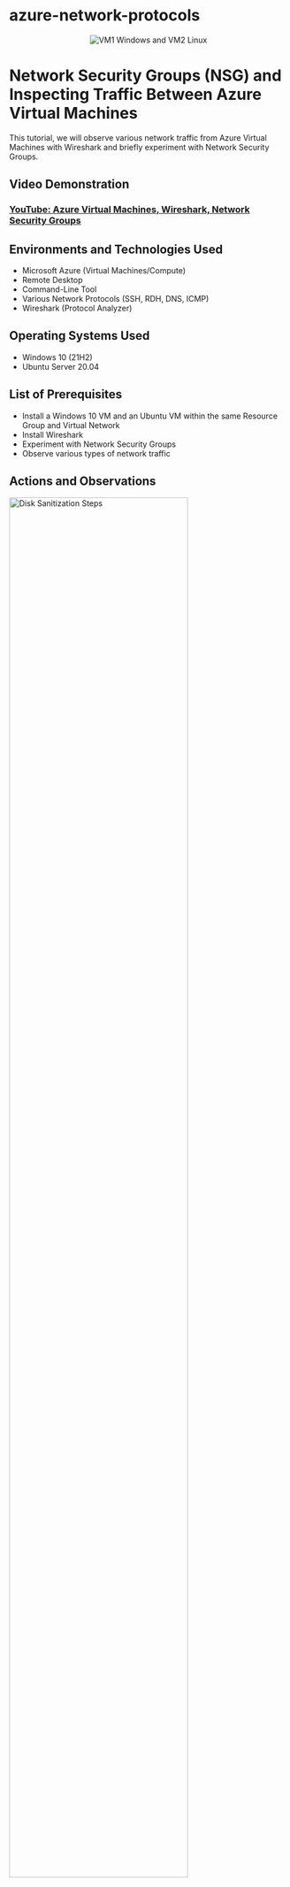 # azure-network-protocols
<p align="center">
<img src="https://i.imgur.com/MkZnGcM.png" alt="VM1 Windows and VM2 Linux"/>
</p>

<h1>Network Security Groups (NSG) and Inspecting Traffic Between Azure Virtual Machines</h1>
This tutorial, we will observe various network traffic from Azure Virtual Machines with Wireshark and briefly experiment with Network Security Groups.<br />

<h2>Video Demonstration</h2>

 ### [YouTube: Azure Virtual Machines, Wireshark, Network Security Groups](https://www.youtube.com)

 <h2>Environments and Technologies Used</h2>

- Microsoft Azure (Virtual Machines/Compute)
- Remote Desktop
- Command-Line Tool
- Various Network Protocols (SSH, RDH, DNS, ICMP)
- Wireshark (Protocol Analyzer)

<h2>Operating Systems Used </h2>

- Windows 10</b> (21H2)
- Ubuntu Server 20.04

<h2>List of Prerequisites</h2>

- Install a Windows 10 VM and an Ubuntu VM within the same Resource Group and Virtual Network 
- Install Wireshark
- Experiment with Network Security Groups
- Observe various types of network traffic

 <h2>Actions and Observations</h2>

<p>
<img src="https://i.imgur.com/MEkMXaL.png" height="80%" width="80%" alt="Disk Sanitization Steps"/>
</p>
<p>
 <p>
<img src="https://i.imgur.com/1mTcmmT.png" height="80%" width="80%" alt="Disk Sanitization Steps"/>
</p>
<p>
 <p>
<img src="https://i.imgur.com/OF4Z6pW.png" height="80%" width="80%" alt="Disk Sanitization Steps"/>
</p>
<p>
<p>
<img src="https://i.imgur.com/mbqJvzK.png" height="80%" width="80%" alt="Disk Sanitization Steps"/>
</p>
<p>
  <p>
<img src="https://i.imgur.com/3haAGDz.png" height="80%" width="80%" alt="Disk Sanitization Steps"/>
</p>
<p>
  <p>
<img src="https://i.imgur.com/ejM0f0C.png" height="80%" width="80%" alt="Disk Sanitization Steps"/>
</p>
<p>
1. Creating Virtual Machines (VMs):

 - Start by creating two virtual machines in the same Resource Group and Virtual Network.

 - The first VM will run Windows 10 Pro, and the second VM will run Ubuntu Server 20.04.

 - Both VMs will have an image size of 2vcpu with 16GiB of memory.

 - Ensure the first VM is deployed before creating the second one.
 
 - Refresh the page before starting the creation of the second VM to ensure the Virtual Network populates correctly.

- Use the credentials: `user:labuser` and `password: Labpassword123`.

</p>
<br />

<p>
<img src="https://i.imgur.com/3M24N0o.png" height="80%" width="80%" alt="Disk Sanitization Steps"/>
</p>
<p>
 2. Installing Wireshark on VM-1/Windows10:
 
 - Log in to VM-1/Windows10 and download/install Wireshark to monitor network traffic.
 
</p>
<br />

 
<p>
<img src="https://i.imgur.com/feOdABU.png" height="80%" width="80%" alt="Disk Sanitization Steps"/>
</p>
<p>
 <p>
<img src="https://i.imgur.com/mSqR6zy.png" height="80%" width="80%" alt="Disk Sanitization Steps"/>
</p>
<p>
3. Monitoring Network Traffic with Wireshark:

 - Open Wireshark and click the blue shark icon in the top-left corner to start monitoring network traffic.

- Type "icmp" into the filter box and press enter.

</p>
<br />

<p>
<img src="https://i.imgur.com/Z7a5FRr.png" height="80%" width="80%" alt="Disk Sanitization Steps"/>
</p>
<p>
 <p>
<img src="https://i.imgur.com/0Y9KDun.png" height="80%" width="80%" alt="Disk Sanitization Steps"/>
</p>
<p>
4. Filtering ICMP Traffic:

- As ICMP traffic is being filtered, initially, the results will be empty.

- Ping the private IP of VM-2 from VM-1 to generate ICMP traffic.

- Wireshark should now display this network traffic.

</p>
<br />

<p>
<img src="https://i.imgur.com/YBH8iXt.png" height="80%" width="80%" alt="Disk Sanitization Steps"/>
</p>
<p>
 <p>
<img src="https://i.imgur.com/Na86jz2.png" height="80%" width="80%" alt="Disk Sanitization Steps"/>
</p>
<p>

5. Configuring Network Security Groups (NSGs):

- Navigate to the Overview page of VM-2 Network Security Groups and go to Settings tab.

- Add an "Inbound Security Rule" to deny ICMP traffic from any source.

- Specify "ICMP" as the protocol, "Deny" as the action, set the priority to "200", and name the rule "DENY_ICMP_PING_FROM_ANYWHERE".

- After adding the rule, it should appear in the list.


</p>
<br />

<p>
<img src="https://i.imgur.com/TBXYsNw.png" height="80%" width="80%" alt="Disk Sanitization Steps"/>
</p>
<p>
6. Testing the Rule:

- Return to VM-1 and ping VM-2's private IP again.

- This time, the ping request should time out, indicating that the ICMP traffic is blocked.

- In Wireshark, only "requests" will be visible, and no "reply" will be observed.

</p>
<br />

<p>
<img src="https://i.imgur.com/TSB37Ch.png" height="80%" width="80%" alt="Disk Sanitization Steps"/>
</p>
<p>
7. Removing the Rule:

- Ctrl+ C to stop
 
- Navigate back to VM-2's Network Security Groups and delete the previously added Inbound security rule.

- After a few minutes, pinging VM-2 should work again, and Wireshark will display "reply" traffic.

</p>
<br />

<p>
<img src="https://i.imgur.com/DJmEXEB.png" height="80%" width="80%" alt="Disk Sanitization Steps"/>
</p>
<p>
Before concluding this tutorial, let's take a moment to observe the various types of network traffic occurring in the background of our virtual machine (VM).

2. **Filtering Network Traffic**: We can achieve this by filtering through different network protocols.

3. **Examples Demonstrated**: In the images provided above, I've showcased a few examples of filtering through protocols such as "SSH," "DHCP," "DNS," and "RDP" using Wireshark.

4. **Corresponding Traffic Creation**: Additionally, I've utilized the command line to create the corresponding types of traffic for each protocol mentioned.

</p>
<br />
